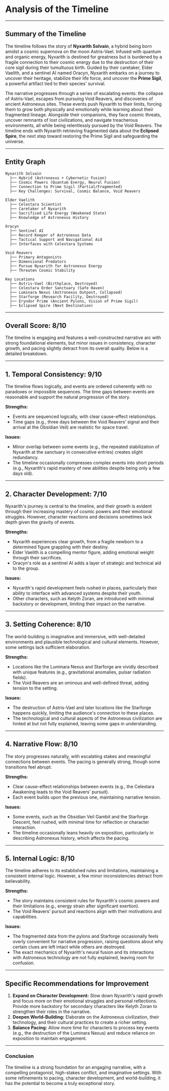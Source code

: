 # Analysis of the Timeline

---

## Summary of the Timeline

The timeline follows the story of **Nyxarith Solvain**, a hybrid being born amidst a cosmic supernova on the moon Astris-Vael. Infused with quantum and organic energy, Nyxarith is destined for greatness but is burdened by a fragile connection to their cosmic energy due to the destruction of their core sigil during their tumultuous birth. Guided by their caretaker, Elder Vaelith, and a sentinel AI named Oracyn, Nyxarith embarks on a journey to uncover their heritage, stabilize their life force, and uncover the **Prime Sigil**, a powerful artifact tied to their species' survival.

The narrative progresses through a series of escalating events: the collapse of Astris-Vael, escapes from pursuing Void Reavers, and discoveries of ancient Astronexus sites. These events push Nyxarith to their limits, forcing them to grow both physically and emotionally while learning about their fragmented lineage. Alongside their companions, they face cosmic threats, uncover remnants of lost civilizations, and navigate treacherous environments, all while being relentlessly pursued by the Void Reavers. The timeline ends with Nyxarith retrieving fragmented data about the **Eclipsed Spire**, the next step toward restoring the Prime Sigil and safeguarding the universe.

---

## Entity Graph

```plaintext
Nyxarith Solvain
  ├── Hybrid (Astronexus + Cybernetic Fusion)
  ├── Cosmic Powers (Quantum Energy, Neural Fusion)
  ├── Connection to Prime Sigil (Partial/Fragmented)
  ├── Key Challenges: Survival, Cosmic Balance, Void Reavers

Elder Vaelith
  ├── Celestara Scientist
  ├── Caretaker of Nyxarith
  ├── Sacrificed Life Energy (Weakened State)
  ├── Knowledge of Astronexus History

Oracyn
  ├── Sentinel AI
  ├── Record Keeper of Astronexus Data
  ├── Tactical Support and Navigational Aid
  ├── Interfaces with Celestara Systems

Void Reavers
  ├── Primary Antagonists
  ├── Dimensional Predators
  ├── Pursue Nyxarith for Astronexus Energy
  ├── Threaten Cosmic Stability

Key Locations
  ├── Astris-Vael (Birthplace, Destroyed)
  ├── Celestara Order Sanctuary (Safe Haven)
  ├── Luminara Nexus (Astronexus Outpost, Collapsed)
  ├── Starforge (Research Facility, Destroyed)
  ├── Eryndor Prime (Ancient Pylons, Vision of Prime Sigil)
  ├── Eclipsed Spire (Next Destination)
```

---

## Overall Score: **8/10**

The timeline is engaging and features a well-constructed narrative arc with strong foundational elements, but minor issues in consistency, character growth, and pacing slightly detract from its overall quality. Below is a detailed breakdown.

---

## 1. Temporal Consistency: **9/10**

The timeline flows logically, and events are ordered coherently with no paradoxes or impossible sequences. The time gaps between events are reasonable and support the natural progression of the story.

**Strengths:**
- Events are sequenced logically, with clear cause-effect relationships.
- Time gaps (e.g., three days between the Void Reavers’ signal and their arrival at the Obsidian Veil) are realistic for space travel.

**Issues:**
- Minor overlap between some events (e.g., the repeated stabilization of Nyxarith at the sanctuary in consecutive entries) creates slight redundancy.
- The timeline occasionally compresses complex events into short periods (e.g., Nyxarith's rapid mastery of new abilities despite being only a few days old).

---

## 2. Character Development: **7/10**

Nyxarith's journey is central to the timeline, and their growth is evident through their increasing mastery of cosmic powers and their emotional struggles. However, character reactions and decisions sometimes lack depth given the gravity of events.

**Strengths:**
- Nyxarith experiences clear growth, from a fragile newborn to a determined figure grappling with their destiny.
- Elder Vaelith is a compelling mentor figure, adding emotional weight through their sacrifices.
- Oracyn's role as a sentinel AI adds a layer of strategic and technical aid to the group.

**Issues:**
- Nyxarith's rapid development feels rushed in places, particularly their ability to interface with advanced systems despite their youth.
- Other characters, such as Kelyth Zoran, are introduced with minimal backstory or development, limiting their impact on the narrative.

---

## 3. Setting Coherence: **8/10**

The world-building is imaginative and immersive, with well-detailed environments and plausible technological and cultural elements. However, some settings lack sufficient elaboration.

**Strengths:**
- Locations like the Luminara Nexus and Starforge are vividly described with unique features (e.g., gravitational anomalies, pulsar radiation fields).
- The Void Reavers are an ominous and well-defined threat, adding tension to the setting.

**Issues:**
- The destruction of Astris-Vael and later locations like the Starforge happens quickly, limiting the audience's connection to these places.
- The technological and cultural aspects of the Astronexus civilization are hinted at but not fully explained, leaving some gaps in understanding.

---

## 4. Narrative Flow: **8/10**

The story progresses naturally, with escalating stakes and meaningful connections between events. The pacing is generally strong, though some transitions feel abrupt.

**Strengths:**
- Clear cause-effect relationships between events (e.g., the Celestara Awakening leads to the Void Reavers’ pursuit).
- Each event builds upon the previous one, maintaining narrative tension.

**Issues:**
- Some events, such as the Obsidian Veil Gambit and the Starforge Descent, feel rushed, with minimal time for reflection or character interaction.
- The timeline occasionally leans heavily on exposition, particularly in describing Astronexus history, which affects the pacing.

---

## 5. Internal Logic: **8/10**

The timeline adheres to its established rules and limitations, maintaining a consistent internal logic. However, a few minor inconsistencies detract from believability.

**Strengths:**
- The story maintains consistent rules for Nyxarith's cosmic powers and their limitations (e.g., energy strain after significant exertion).
- The Void Reavers' pursuit and reactions align with their motivations and capabilities.

**Issues:**
- The fragmented data from the pylons and Starforge occasionally feels overly convenient for narrative progression, raising questions about why certain clues are left intact while others are destroyed.
- The exact mechanics of Nyxarith's neural fusion and its interactions with Astronexus technology are not fully explained, leaving room for confusion.

---

## Specific Recommendations for Improvement
1. **Expand on Character Development:** Slow down Nyxarith's rapid growth and focus more on their emotional struggles and personal reflections. Provide more backstory for secondary characters like Kelyth Zoran to strengthen their roles in the narrative.
2. **Deepen World-Building:** Elaborate on the Astronexus civilization, their technology, and their cultural practices to create a richer setting.
3. **Balance Pacing:** Allow more time for characters to process key events (e.g., the destruction of the Luminara Nexus) and reduce reliance on exposition to maintain engagement.

---

### Conclusion

The timeline is a strong foundation for an engaging narrative, with a compelling protagonist, high-stakes conflict, and imaginative settings. With some refinements to pacing, character development, and world-building, it has the potential to become a truly exceptional story.